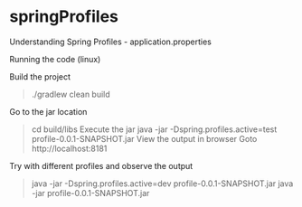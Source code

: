 # springProfiles
Understanding Spring Profiles - application.properties

Running the code (linux)

Build the project
> ./gradlew clean build

Go to the jar location
> cd build/libs
Execute the jar
> java -jar -Dspring.profiles.active=test profile-0.0.1-SNAPSHOT.jar
View the output in browser
> Goto http://localhost:8181

Try with different profiles and observe the output
> java -jar -Dspring.profiles.active=dev profile-0.0.1-SNAPSHOT.jar
> java -jar profile-0.0.1-SNAPSHOT.jar
